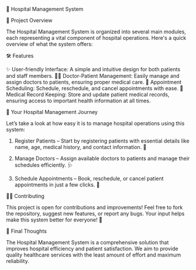 🏥 Hospital Management System

🚀 Project Overview

The Hospital Management System is organized into several main modules, each representing a vital component of hospital operations. Here's a quick overview of what the system offers:

🛠 Features

✨ User-friendly Interface: A simple and intuitive design for both patients and staff members. 👨‍⚕ Doctor-Patient Management: Easily manage and assign doctors to patients, ensuring proper medical care. 📅 Appointment Scheduling: Schedule, reschedule, and cancel appointments with ease. 💊 Medical Record Keeping: Store and update patient medical records, ensuring access to important health information at all times. 

🏥 Your Hospital Management Journey

Let’s take a look at how easy it is to manage hospital operations using this system:

1. Register Patients – Start by registering patients with essential details like name, age, medical history, and contact information. 📝


2. Manage Doctors – Assign available doctors to patients and manage their schedules efficiently. 🩺


3. Schedule Appointments – Book, reschedule, or cancel patient appointments in just a few clicks. 📅



👨‍💻 Contributing

This project is open for contributions and improvements! Feel free to fork the repository, suggest new features, or report any bugs. Your input helps make this system better for everyone! 🚀

🌟 Final Thoughts

The Hospital Management System is a comprehensive solution that improves hospital efficiency and patient satisfaction. We aim to provide quality healthcare services with the least amount of effort and maximum reliability.

